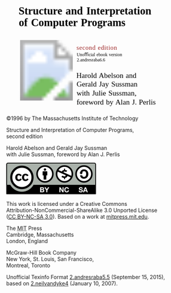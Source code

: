 <svg xmlns:dc="http://purl.org/dc/elements/1.1/" xmlns:cc="http://creativecommons.org/ns#" xmlns:rdf="http://www.w3.org/1999/02/22-rdf-syntax-ns#" xmlns:svg="http://www.w3.org/2000/svg" xmlns="http://www.w3.org/2000/svg" xmlns:xlink="http://www.w3.org/1999/xlink" version="1.1" preserveAspectRatio="xMinYMin meet" viewBox="0 250 740 420" id="svg2" style="display:inline;enable-background:new">
  <defs id="defs4">
    <filter x="0" y="0" width="1" height="1" color-interpolation-filters="sRGB" id="filter4141">
      <feColorMatrix values="0" type="saturate" id="feColorMatrix4143"/>
    </filter>
  </defs>
  <metadata id="metadata7">
  <!--
    <rdf:RDF>
      <cc:Work rdf:about="">
        <dc:format>image/svg+xml</dc:format>
        <dc:type rdf:resource="http://purl.org/dc/dcmitype/StillImage"></dc:type>
        <dc:title></dc:title>
      </cc:Work>
    </rdf:RDF>
  -->
</metadata>
  <g id="layer4" style="display:none">
    <path d="m 20,3 0,850" id="path7396" style="fill:none;stroke:#000000;stroke-width:1px;stroke-linecap:butt;stroke-linejoin:miter;stroke-opacity:1;display:inline;enable-background:new"/>
    <path d="m 36.211155,202.36211 0,283.66628" transform="translate(0,-199.36211)" id="path7396-4" style="fill:none;stroke:#000000;stroke-width:0.76005882px;stroke-linecap:butt;stroke-linejoin:miter;stroke-opacity:1;display:inline;enable-background:new"/>
    <path d="m 35.714289,769.10039 0,283.66631" transform="translate(0,-199.36211)" id="path7396-4-2" style="fill:none;stroke:#000000;stroke-width:0.76005882px;stroke-linecap:butt;stroke-linejoin:miter;stroke-opacity:1;display:inline;enable-background:new"/>
  </g>
  <g transform="translate(0,-199.36211)" id="layer1" style="display:inline">
    <text x="48.288597" y="500.63922" id="text2985" xml:space="preserve" style="font-size:36px;font-style:normal;font-variant:normal;font-weight:normal;font-stretch:normal;text-align:start;line-height:110.00000238%;letter-spacing:0px;word-spacing:0px;text-anchor:start;fill:#000000;fill-opacity:1;stroke:none;font-family:Alegreya;-inkscape-font-specification:Alegreya"><tspan x="48.288597" y="500.63922" dx="0 0 0 0 0 0 0 -0.5 0 0 0 0 0 0 0 0 0 0 0 0 -0.5 0 0 0 0 0 0 0" id="tspan2987" style="font-size:42px;font-style:normal;font-variant:normal;font-weight:bold;font-stretch:normal;line-height:110.00000238%;word-spacing:3px;fill:#000000;fill-opacity:1;font-family:Linux Biolinum O;-inkscape-font-specification:Linux Biolinum O Bold">Structure and Interpretation</tspan><tspan x="48.288597" y="546.83923" dx="0 0 0 0 0 0 0 0 0 0 0 0 0 0 0 0 -0.5 0 0 -0.5" id="tspan2989" style="font-size:42px;font-style:normal;font-variant:normal;font-weight:bold;font-stretch:normal;line-height:110.00000238%;word-spacing:2px;fill:#000000;fill-opacity:1;font-family:Linux Biolinum O;-inkscape-font-specification:Linux Biolinum O Bold"><tspan dx="1 0 0 0 -0.5 0 0 0 0 0 -0.5" id="tspan3082" style="font-size:42px;font-style:normal;font-variant:normal;font-weight:bold;font-stretch:normal;line-height:110.00000238%;word-spacing:2.5px;fill:#000000;fill-opacity:1;font-family:Linux Biolinum O;-inkscape-font-specification:Linux Biolinum O Bold">of Computer Programs</tspan></text>
    <text x="276.42462" y="748.46985" id="text4059" xml:space="preserve" style="font-size:24px;font-style:normal;font-variant:normal;font-weight:normal;font-stretch:normal;text-align:start;line-height:120.00000477%;letter-spacing:0px;word-spacing:0px;text-anchor:start;fill:#000000;fill-opacity:1;stroke:none;font-family:Alegreya;-inkscape-font-specification:Alegreya"><tspan x="276.42462" y="748.46985" dx="-1.25 0 0 0 0 0 0 0 0 0 0 0 0 0 0 0 0 0 0" id="tspan4063" style="font-size:29px;font-style:normal;font-variant:normal;font-weight:normal;font-stretch:normal;line-height:120.00000477%;word-spacing:2px;fill:#000000;fill-opacity:1;font-family:Linux Libertine O;-inkscape-font-specification:Linux Libertine O">Harold Abelson and </tspan><tspan x="276.42462" y="783.26984" id="tspan7238" style="font-size:29px;font-style:normal;font-variant:normal;font-weight:normal;font-stretch:normal;line-height:120.00000477%;word-spacing:2px;fill:#000000;fill-opacity:1;font-family:Linux Libertine O;-inkscape-font-specification:Linux Libertine O">Gerald Jay Sussman</tspan><tspan x="276.42462" y="818.06982" id="tspan4069" style="font-size:29px;font-style:normal;font-variant:normal;font-weight:normal;font-stretch:normal;line-height:120.00000477%;word-spacing:2px;fill:#000000;fill-opacity:1;font-family:Linux Libertine O;-inkscape-font-specification:Linux Libertine O">with Julie Sussman, </tspan><tspan x="276.42462" y="852.86987" id="tspan7240" style="font-size:29px;font-style:normal;font-variant:normal;font-weight:normal;font-stretch:normal;line-height:120.00000477%;word-spacing:2px;fill:#000000;fill-opacity:1;font-family:Linux Libertine O;-inkscape-font-specification:Linux Libertine O">foreword by Alan <tspan id="tspan7244" style="font-style:normal;font-variant:normal;font-weight:normal;font-stretch:normal;word-spacing:1px;fill:#000000;fill-opacity:1;font-family:Linux Libertine O;-inkscape-font-specification:Linux Libertine O">J. Perlis</tspan></text>
    <text x="276.20007" y="663.35364" id="text5884" xml:space="preserve" style="font-size:26px;font-style:normal;font-variant:normal;font-weight:normal;font-stretch:normal;text-align:start;line-height:120.00000477%;letter-spacing:0px;word-spacing:0px;text-anchor:start;fill:#000000;fill-opacity:1;stroke:none;font-family:Alegreya;-inkscape-font-specification:Alegreya"><tspan x="276.20007" y="663.35364" dx="0 0 0 0 0 0 0 0 0" dy="0 0 0 0 0 0 0 0 0" id="tspan5892" style="font-size:17.60000038px;font-style:normal;font-variant:normal;font-weight:normal;font-stretch:normal;line-height:120.00000477%;word-spacing:1.29999995px;fill:#000000;fill-opacity:1;font-family:Linux Libertine O;-inkscape-font-specification:Linux Libertine O"><tspan dx="0.5" id="tspan3026" style="font-size:17.60000038px;font-style:normal;font-variant:normal;font-weight:normal;font-stretch:normal;word-spacing:1.29999995px;fill:#000000;fill-opacity:1;font-family:Linux Libertine O;-inkscape-font-specification:Linux Libertine O">Unoﬃcial ebook version </tspan><tspan x="276.20007" y="684.47363" dx="1" id="tspan7192" style="font-size:17.60000038px;font-style:normal;font-variant:normal;font-weight:normal;font-stretch:normal;line-height:120.00000477%;word-spacing:1.29999995px;fill:#000000;fill-opacity:1;font-family:Linux Libertine O;-inkscape-font-specification:Linux Libertine O">2.andresraba6.6</tspan></text>
    <text x="276.0762" y="639.08075" id="text5896" xml:space="preserve" style="font-size:26px;font-style:normal;font-variant:normal;font-weight:normal;font-stretch:normal;text-align:start;line-height:125%;letter-spacing:0px;word-spacing:0px;text-anchor:start;fill:#000000;fill-opacity:1;stroke:none;font-family:Alegreya;-inkscape-font-specification:Alegreya"><tspan x="276.0762" y="639.08075" dx="0 1 1 1 1 1 0 1 1 1 1 1 1 1" id="tspan5898" style="font-size:25px;font-style:normal;font-variant:normal;font-weight:normal;font-stretch:normal;word-spacing:1.79999995px;fill:#a02c2c;fill-opacity:1;font-family:Linux Libertine Capitals O;-inkscape-font-specification:Linux Libertine Capitals O">second edition</tspan></text>
  </g>
  <g transform="translate(0,-199.36211)" id="layer3" style="opacity:0.8;display:inline">
    <image xlink:href="../html/fig/bookwheel.jpg" id="image7052" height="300.42499" width="206.97501" y="568.92511" x="54.313999"/>
  </g>
  <g transform="translate(0,-199.36211)" id="layer2" style="display:none">
    <path d="m 284,590.36211 0,280" id="path7232" style="opacity:0.8;fill:none;stroke:#000000;stroke-width:1px;stroke-linecap:butt;stroke-linejoin:miter;stroke-opacity:1;display:inline;enable-background:new"/>
    <path d="m 490,623.79068 -360,0" id="path7254" style="opacity:0.8;fill:none;stroke:#000000;stroke-width:1px;stroke-linecap:butt;stroke-linejoin:miter;stroke-opacity:1;display:inline;enable-background:new"/>
    <path d="m 40,573 0,280" transform="translate(0,199.36211)" id="path7334" style="opacity:0.8;fill:none;stroke:#000000;stroke-width:1px;stroke-linecap:butt;stroke-linejoin:miter;stroke-opacity:1;display:inline;enable-background:new"/>
    <path d="m 40,202.36211 0,280" id="path7334-0" style="opacity:0.8;fill:none;stroke:#000000;stroke-width:1px;stroke-linecap:butt;stroke-linejoin:miter;stroke-opacity:1;display:inline;enable-background:new"/>
    <path d="m 488.71429,686.98974 -360,0" id="path7254-5" style="opacity:0.8;fill:none;stroke:#000000;stroke-width:1px;stroke-linecap:butt;stroke-linejoin:miter;stroke-opacity:1;display:inline;enable-background:new"/>
    <path d="m 523.14285,772.36211 0,279.99999" id="path7334-6" style="opacity:0.8;fill:none;stroke:#000000;stroke-width:1px;stroke-linecap:butt;stroke-linejoin:miter;stroke-opacity:1;display:inline;enable-background:new"/>
    <path d="m 522.71429,856.50497 -360,0" id="path7254-8" style="opacity:0.8;fill:none;stroke:#000000;stroke-width:1px;stroke-linecap:butt;stroke-linejoin:miter;stroke-opacity:1;display:inline;enable-background:new"/>
    <path d="m 522.85714,726.64782 -360,0" id="path7254-8-7" style="opacity:0.8;fill:none;stroke:#000000;stroke-width:1px;stroke-linecap:butt;stroke-linejoin:miter;stroke-opacity:1;display:inline;enable-background:new"/>
    <path d="m 52,273 0,440" transform="translate(0,199.36211)" id="path7604" style="fill:none;stroke:#000000;stroke-width:1px;stroke-linecap:butt;stroke-linejoin:miter;stroke-opacity:1;display:inline;enable-background:new"/>
    <path d="m 462.90241,590.12345 0,280" id="path7232-6" style="opacity:0.8;fill:none;stroke:#000000;stroke-width:1px;stroke-linecap:butt;stroke-linejoin:miter;stroke-opacity:1;display:inline;enable-background:new"/>
    <path d="M 50,253 0,253" transform="translate(0,199.36211)" id="path3038" style="opacity:0.8;fill:none;stroke:#000000;stroke-width:1px;stroke-linecap:butt;stroke-linejoin:miter;stroke-opacity:1;display:inline;enable-background:new"/>
    <path d="m 640,452.36211 -50,0" id="path3038-6" style="opacity:0.8;fill:none;stroke:#000000;stroke-width:1px;stroke-linecap:butt;stroke-linejoin:miter;stroke-opacity:1;display:inline;enable-background:new"/>
  </g>
</svg>

©1996 by The Massachusetts Institute of Technology

Structure and Interpretation of Computer Programs,  
second edition

Harold Abelson and Gerald Jay Sussman  
with Julie Sussman, foreword by Alan J. Perlis


![CC BY-NC-SA](../html/fig/cc-by-nc-sa_icon.svg "CC BY-NC-SA")

This work is licensed under a Creative Commons  
Attribution-NonCommercial-ShareAlike 3.0 Unported License  
([<abbr title="CC BY-NC-SA">CC BY-NC-SA</abbr> 3.0](http://creativecommons.org/licenses/by-nc-sa/3.0/)).
Based on a work at [mitpress.mit.edu](http://mitpress.mit.edu/sicp/).

The <abbr title="MIT">MIT</abbr> Press  
Cambridge, Massachusetts  
London, England

McGraw-Hill Book Company  
New York, St. Louis, San Francisco,  
Montreal, Toronto

Unofficial Texinfo Format [2.andresraba5.5](http://sicpebook.wordpress.com) (September 15, 2015),  
based on [2.neilvandyke4](http://www.neilvandyke.org/sicp-texi/) (January 10, 2007).